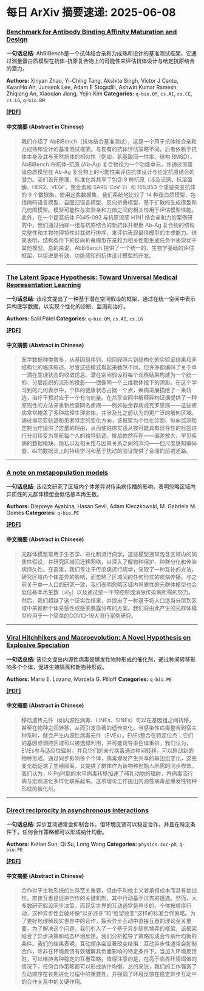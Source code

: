 # 每日 ArXiv 摘要速递: 2025-06-08

### [Benchmark for Antibody Binding Affinity Maturation and Design](https://arxiv.org/abs/2506.04235)

**一句话总结:** AbBiBench是一个抗体结合亲和力成熟和设计的基准测试框架，它通过测量蛋白质模型在抗体-抗原复合物上的可能性来评估抗体设计与给定抗原结合的潜力。

**Authors:** Xinyan Zhao, Yi-Ching Tang, Akshita Singh, Victor J Cantu, KwanHo An, Junseok Lee, Adam E Stogsdill, Ashwin Kumar Ramesh, Zhiqiang An, Xiaoqian Jiang, Yejin Kim
**Categories:** `q-bio.QM`, `cs.AI`, `cs.CE`, `cs.LG`, `q-bio.BM`

[**[PDF]**](https://arxiv.org/pdf/2506.04235)

#### 中文摘要 (Abstract in Chinese)

> 我们介绍了 AbBiBench（抗体结合基准测试），这是一个用于抗体结合亲和力成熟和设计的基准测试框架。与现有的抗体评估策略不同，后者依赖于抗体本身及其与天然抗体的相似性（例如，氨基酸同一性率、结构 RMSD），AbBiBench 将抗体-抗原 (Ab-Ag) 复合物视为一个功能单元，并通过测量蛋白质模型在 Ab-Ag 复合物上的可能性来评估抗体设计与给定抗原结合的潜力。我们首先整理、标准化并共享了包含 9 种抗原（涉及流感、抗溶菌酶、HER2、VEGF、整合素和 SARS-CoV-2）和 155,853 个重链突变抗体的 9 个数据集。使用这些数据集，我们系统地比较了 14 种蛋白质模型，包括掩码语言模型、自回归语言模型、反向折叠模型、基于扩散的生成模型和几何图模型。模型可能性与实验亲和力值之间的相关性用于评估模型性能。此外，在一个提高抗体 F045-092 与抗原流感 H1N1 结合亲和力的案例研究中，我们通过抽样一组与抗原结合的新抗体并根据 Ab-Ag 复合物的结构完整性和生物物理特性对其进行排序，来评估表现最佳模型的生成能力。结果表明，结构条件下的反向折叠模型在亲和力相关性和生成任务中表现优于其他模型。总的来说，AbBiBench 提供了一个统一的、生物学基础的评估框架，以促进更有效、功能感知的抗体设计模型的开发。

---

### [The Latent Space Hypothesis: Toward Universal Medical Representation Learning](https://arxiv.org/abs/2506.04515)

**一句话总结:** 该论文提出了一种基于潜在空间假设的框架，通过在统一空间中表示异构医学数据，以实现个性化的诊断、监测和治疗。

**Authors:** Salil Patel
**Categories:** `q-bio.QM`, `cs.AI`, `cs.LG`

[**[PDF]**](https://arxiv.org/pdf/2506.04515)

#### 中文摘要 (Abstract in Chinese)

> 医学数据种类繁多，从基因组序列、视网膜照片到结构化的实验室结果和非结构化的临床叙述。尽管这些模式看起来截然不同，但许多都编码了关于单一潜在生理状态的收敛信息。潜在空间假设将每个观察结果构建为一个统一的、分层组织的流形的投影——很像同一个三维物体投下的阴影。在这个学习到的几何表示中，个体的健康状态占据一个点，疾病进展描绘了一条轨迹，治疗干预对应于一个有向向量。在共享空间中解释异构证据提供了一种原则性的方法来重新检查同名疾病——例如帕金森病或克罗恩病——这些疾病常常掩盖了多种病理生理实体，并涉及比之前认为的更广泛的解剖区域。通过揭示亚轨迹和患者特定的变化方向，该框架为个性化诊断、纵向监测和定制治疗提供了定量的理由，从而使临床实践从按可能具有误导性的标签进行分组转变为导航每个人的独特轨迹。挑战依然存在——偏差放大、罕见疾病的数据稀缺、隐私以及相关性与因果关系之间的鸿沟——但尺度感知编码器、纵向数据流上的持续学习和基于扰动的验证提供了合理的前进道路。

---

### [A note on metapopulation models](https://arxiv.org/abs/2506.04284)

**一句话总结:** 该论文研究了区域内个体差异对传染病传播的影响，表明忽略区域内异质性的元群体模型会低估基本再生数。

**Authors:** Diepreye Ayabina, Hasan Sevil, Adam Kleczkowski, M. Gabriela M. Gomes
**Categories:** `q-bio.PE`

[**[PDF]**](https://arxiv.org/pdf/2506.04284)

#### 中文摘要 (Abstract in Chinese)

> 元群体模型常用于生态学、进化和流行病学。这些模型通常包含区域内的同质性假设，并研究区域间迁移网络，以深入了解物种保护、种群分化和传染病持久性。在这里，我们专注于传染病流行病学，采取了一种互补的方法，研究区域内个体差异的影响，而忽略了区域间的任何形式的疾病传播。与之前关于单一人口的研究一致，我们表明忽略区域内异质性的元群体模型也会低估基本再生数（$\mathcal{R}_{0}$）以及通过统一干预控制或消除传染病所需的努力。然后，我们超越了这个证实性结果，并提出了一种基于将人口适当分层到区域中来推断个体易感性或感染暴露分布的方案。我们将由此产生的元群体模型应用于一个简单的COVID-19大流行案例研究。

---

### [Viral Hitchhikers and Macroevolution: A Novel Hypothesis on Explosive Speciation](https://arxiv.org/abs/2506.04511)

**一句话总结:** 该论文提出内源性病毒是爆发性物种形成的催化剂，通过种间转移影响多个个体，促进生殖隔离和新物种形成。

**Authors:** Mario E. Lozano, Marcela G. Pilloff
**Categories:** `q-bio.PE`

[**[PDF]**](https://arxiv.org/pdf/2506.04511)

#### 中文摘要 (Abstract in Chinese)

> 移动遗传元件（如内源性病毒、LINEs、SINEs）可以在基因组之间转移，甚至在物种之间转移，从而引发显著的遗传变化。当感染性病毒整合到宿主种系时，就会产生内源性病毒元件（EVEs）。EVEs整合在特定位点；它们的基因或调控区域可以被选择利用，并可能诱导染色体重排。我们认为，EVEs参与适应性辐射，并且它们的亲代病毒通过种间转移，可以启动新的物种形成。通过同步影响多个个体，病毒爆发产生共享的基因组变化，这些变化既促进了生殖隔离，又提供了群体作为新物种创始人所需的同步修饰。我们认为，K-Pg时期的水平病毒转移加速了哺乳动物的辐射，将病毒流行病与宏观进化多样化联系起来。这项理论工作提出内源性病毒是爆发性物种形成的催化剂。

---

### [Direct reciprocity in asynchronous interactions](https://arxiv.org/abs/2506.04264)

**一句话总结:** 异步互动通常会抑制合作，但环境反馈可以稳定合作，并且在特定条件下，任何合作策略都可以形成纳什均衡。

**Authors:** Ketian Sun, Qi Su, Long Wang
**Categories:** `physics.soc-ph`, `q-bio.PE`

[**[PDF]**](https://arxiv.org/pdf/2506.04264)

#### 中文摘要 (Abstract in Chinese)

> 合作对于生物系统的生存至关重要，但由于利他主义者承担成本而具有挑战性。直接互惠是促进合作的关键机制，其中行动基于过去的遭遇。然而，大多数研究假设同步决策，而现实世界的互动通常是异步的，个体按顺序行动。这种异步性会破坏像“以牙还牙”和“胜留败变”这样的标准合作策略。为了更好地理解现实世界中的合作，探索异步互动中直接互惠的理论至关重要。为了解决这个问题，我们引入了一个基于异步随机博弈的框架，该框架结合了异步决策和动态环境反馈。我们分析推导了策略形成合作纳什均衡的条件。我们的结果表明，互动顺序会显著改变结果：互动异步性通常会抑制合作，除非在环境反馈有效缓解其负面影响的特定条件下。当加入环境反馈时，可以维持各种稳定的互惠策略。值得注意的是，在高于临界环境阈值的情况下，任何合作策略都可以形成纳什均衡。总的来说，我们的工作强调了互动顺序在长期进化过程中的重要性，并强调了环境反馈在稳定异步互动中的合作关系中的关键作用。
